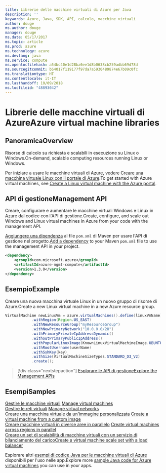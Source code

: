 ```yaml
---
title: Librerie delle macchine virtuali di Azure per Java
description: ''
keywords: Azure, Java, SDK, API, calcolo, macchine virtuali
author: douge
ms.author: douge
manager: douge
ms.date: 05/17/2017
ms.topic: article
ms.prod: azure
ms.technology: azure
ms.devlang: java
ms.service: compute
ms.openlocfilehash: a54bc40e1d28ba6ee1d8b0638cb259adbb69d78d
ms.sourcegitcommit: b64017f119177f97da7a5930489874e67b09c0fc
ms.translationtype: HT
ms.contentlocale: it-IT
ms.lasthandoff: 10/09/2018
ms.locfileid: "48893042"
---
```

# <a name="azure-virtual-machine-libraries"></a><span data-ttu-id="15736-103">Librerie delle macchine virtuali di Azure</span><span class="sxs-lookup"><span data-stu-id="15736-103">Azure virtual machine libraries</span></span>

## <a name="overview"></a><span data-ttu-id="15736-104">Panoramica</span><span class="sxs-lookup"><span data-stu-id="15736-104">Overview</span></span>

<span data-ttu-id="15736-105">Risorse di calcolo su richiesta e scalabili in esecuzione su Linux o Windows.</span><span class="sxs-lookup"><span data-stu-id="15736-105">On-demand, scalable computing resources running Linux or Windows.</span></span>

<span data-ttu-id="15736-106">Per iniziare a usare le macchine virtuali di Azure, vedere [Creare una macchina virtuale Linux con il portale di Azure](/azure/virtual-machines/linux/quick-create-portal).</span><span class="sxs-lookup"><span data-stu-id="15736-106">To get started with Azure virtual machines, see [Create a Linux virtual machine with the Azure portal](/azure/virtual-machines/linux/quick-create-portal).</span></span>

## <a name="management-api"></a><span data-ttu-id="15736-107">API di gestione</span><span class="sxs-lookup"><span data-stu-id="15736-107">Management API</span></span>

<span data-ttu-id="15736-108">Creare, configurare e aumentare le macchine virtuali Windows e Linux in Azure dal codice con l'API di gestione.</span><span class="sxs-lookup"><span data-stu-id="15736-108">Create, configure, and scale out Windows and Linux virtual machines in Azure from your code with the management API.</span></span>

<span data-ttu-id="15736-109">[Aggiungere una dipendenza](https://maven.apache.org/guides/getting-started/index.html#How_do_I_use_external_dependencies) al file `pom.xml` di Maven per usare l'API di gestione nel progetto.</span><span class="sxs-lookup"><span data-stu-id="15736-109">[Add a dependency](https://maven.apache.org/guides/getting-started/index.html#How_do_I_use_external_dependencies) to your Maven `pom.xml` file to use the management API in your project.</span></span>  

```XML
<dependency>
    <groupId>com.microsoft.azure</groupId>
    <artifactId>azure-mgmt-compute</artifactId>
    <version>1.3.0</version>
</dependency>
```   


## <a name="example"></a><span data-ttu-id="15736-110">Esempio</span><span class="sxs-lookup"><span data-stu-id="15736-110">Example</span></span>

<span data-ttu-id="15736-111">Creare una nuova macchina virtuale Linux in un nuovo gruppo di risorse di Azure.</span><span class="sxs-lookup"><span data-stu-id="15736-111">Create a new Linux virtual machine in a new Azure resource group.</span></span>

```java
VirtualMachine newLinuxVm = azure.virtualMachines().define(linuxVmName)
            .withRegion(Region.US_EAST)
            .withNewResourceGroup("myResourceGroup")
            .withNewPrimaryNetwork("10.0.0.0/28")
            .withPrimaryPrivateIpAddressDynamic()
            .withoutPrimaryPublicIpAddress()
            .withPopularLinuxImage(KnownLinuxVirtualMachineImage.UBUNTU_SERVER_16_04_LTS)
            .withRootUsername(userName)
            .withSshKey(key)
            .withSize(VirtualMachineSizeTypes.STANDARD_D3_V2)
            .create();
```

> [!div class="nextstepaction"]
> [<span data-ttu-id="15736-112">Esplorare le API di gestione</span><span class="sxs-lookup"><span data-stu-id="15736-112">Explore the Management APIs</span></span>](/java/api/overview/azure/virtualmachines/management)


## <a name="samples"></a><span data-ttu-id="15736-113">Esempi</span><span class="sxs-lookup"><span data-stu-id="15736-113">Samples</span></span>

<span data-ttu-id="15736-114">[Gestire le macchine virtuali][1] </span><span class="sxs-lookup"><span data-stu-id="15736-114">[Manage virtual machines][1] </span></span>  
<span data-ttu-id="15736-115">[Gestire le reti virtuali][6] </span><span class="sxs-lookup"><span data-stu-id="15736-115">[Manage virtual networks][6] </span></span>  
<span data-ttu-id="15736-116">[Creare una macchina virtuale da un'immagine personalizzata][2] </span><span class="sxs-lookup"><span data-stu-id="15736-116">[Create a virtual machine from a custom image][2] </span></span>  
<span data-ttu-id="15736-117">[Creare macchine virtuali in diverse aree in parallelo][5]  </span><span class="sxs-lookup"><span data-stu-id="15736-117">[Create virtual machines across regions in parallel][5]  </span></span>  
<span data-ttu-id="15736-118">[Creare un set di scalabilità di macchine virtuali con un servizio di bilanciamento del carico][7]</span><span class="sxs-lookup"><span data-stu-id="15736-118">[Create a virtual machine scale set with a load balancer][7]</span></span>    

[1]: ../docs-ref-conceptual/java-sdk-manage-virtual-machines.md
[2]: https://azure.microsoft.com/resources/samples/managed-disk-java-create-virtual-machine-using-custom-image/
[5]: ../docs-ref-conceptual/java-sdk-virtual-machines-in-parallel.md
[6]: ../docs-ref-conceptual/java-sdk-manage-virtual-networks.md
[7]: ../docs-ref-conceptual/java-sdk-manage-vm-scalesets.md

<span data-ttu-id="15736-119">Esplorare altri [esempi di codice Java per le macchine virtuali di Azure](https://azure.microsoft.com/resources/samples/?platform=java&term=VM) disponibili per l'uso nelle app.</span><span class="sxs-lookup"><span data-stu-id="15736-119">Explore more [sample Java code for Azure virtual machines](https://azure.microsoft.com/resources/samples/?platform=java&term=VM) you can use in your apps.</span></span>